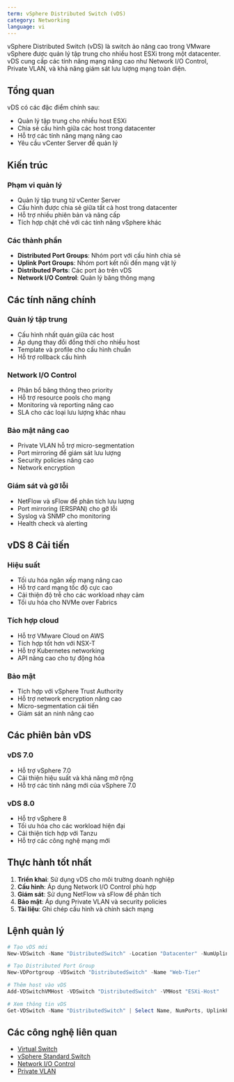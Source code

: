 ```yaml
---
term: vSphere Distributed Switch (vDS)
category: Networking
language: vi
---
```


vSphere Distributed Switch (vDS) là switch ảo nâng cao trong VMware vSphere được quản lý tập trung cho nhiều host ESXi trong một datacenter. vDS cung cấp các tính năng mạng nâng cao như Network I/O Control, Private VLAN, và khả năng giám sát lưu lượng mạng toàn diện.

## Tổng quan

vDS có các đặc điểm chính sau:
- Quản lý tập trung cho nhiều host ESXi
- Chia sẻ cấu hình giữa các host trong datacenter
- Hỗ trợ các tính năng mạng nâng cao
- Yêu cầu vCenter Server để quản lý

## Kiến trúc

### Phạm vi quản lý
- Quản lý tập trung từ vCenter Server
- Cấu hình được chia sẻ giữa tất cả host trong datacenter
- Hỗ trợ nhiều phiên bản và nâng cấp
- Tích hợp chặt chẽ với các tính năng vSphere khác

### Các thành phần
- **Distributed Port Groups**: Nhóm port với cấu hình chia sẻ
- **Uplink Port Groups**: Nhóm port kết nối đến mạng vật lý
- **Distributed Ports**: Các port ảo trên vDS
- **Network I/O Control**: Quản lý băng thông mạng

## Các tính năng chính

### Quản lý tập trung
- Cấu hình nhất quán giữa các host
- Áp dụng thay đổi đồng thời cho nhiều host
- Template và profile cho cấu hình chuẩn
- Hỗ trợ rollback cấu hình

### Network I/O Control
- Phân bổ băng thông theo priority
- Hỗ trợ resource pools cho mạng
- Monitoring và reporting nâng cao
- SLA cho các loại lưu lượng khác nhau

### Bảo mật nâng cao
- Private VLAN hỗ trợ micro-segmentation
- Port mirroring để giám sát lưu lượng
- Security policies nâng cao
- Network encryption

### Giám sát và gỡ lỗi
- NetFlow và sFlow để phân tích lưu lượng
- Port mirroring (ERSPAN) cho gỡ lỗi
- Syslog và SNMP cho monitoring
- Health check và alerting

## vDS 8 Cải tiến

### Hiệu suất
- Tối ưu hóa ngăn xếp mạng nâng cao
- Hỗ trợ card mạng tốc độ cực cao
- Cải thiện độ trễ cho các workload nhạy cảm
- Tối ưu hóa cho NVMe over Fabrics

### Tích hợp cloud
- Hỗ trợ VMware Cloud on AWS
- Tích hợp tốt hơn với NSX-T
- Hỗ trợ Kubernetes networking
- API nâng cao cho tự động hóa

### Bảo mật
- Tích hợp với vSphere Trust Authority
- Hỗ trợ network encryption nâng cao
- Micro-segmentation cải tiến
- Giám sát an ninh nâng cao

## Các phiên bản vDS

### vDS 7.0
- Hỗ trợ vSphere 7.0
- Cải thiện hiệu suất và khả năng mở rộng
- Hỗ trợ các tính năng mới của vSphere 7.0

### vDS 8.0
- Hỗ trợ vSphere 8
- Tối ưu hóa cho các workload hiện đại
- Cải thiện tích hợp với Tanzu
- Hỗ trợ các công nghệ mạng mới

## Thực hành tốt nhất

1. **Triển khai**: Sử dụng vDS cho môi trường doanh nghiệp
2. **Cấu hình**: Áp dụng Network I/O Control phù hợp
3. **Giám sát**: Sử dụng NetFlow và sFlow để phân tích
4. **Bảo mật**: Áp dụng Private VLAN và security policies
5. **Tài liệu**: Ghi chép cấu hình và chính sách mạng

## Lệnh quản lý

```powershell
# Tạo vDS mới
New-VDSwitch -Name "DistributedSwitch" -Location "Datacenter" -NumUplinkPorts 4

# Tạo Distributed Port Group
New-VDPortgroup -VDSwitch "DistributedSwitch" -Name "Web-Tier"

# Thêm host vào vDS
Add-VDSwitchVMHost -VDSwitch "DistributedSwitch" -VMHost "ESXi-Host"

# Xem thông tin vDS
Get-VDSwitch -Name "DistributedSwitch" | Select Name, NumPorts, UplinkPorts
```

## Các công nghệ liên quan

- [Virtual Switch](/glossary/term/virtual-switch.md)
- [vSphere Standard Switch](/glossary/term/vsphere-standard-switch.md)
- [Network I/O Control](/glossary/term/network-i-o-control-nioc.md)
- [Private VLAN](/glossary/term/pvlan.md)